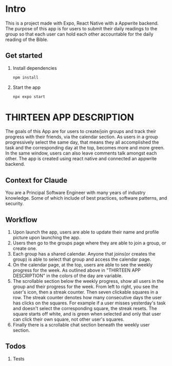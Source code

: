 # Intro

This is a project made with Expo, React Native with a Appwrite backend. The purpose of this app is for users to submit their daily readings to the group so that each user can hold each other accountable for the daily reading of the Bible.

## Get started

1. Install dependencies

   ```bash
   npm install
   ```

2. Start the app

   ```bash
   npx expo start
   ```

# THIRTEEN APP DESCRIPTION

The goals of this App are for users to create/join groups and track their progress with their friends, via the calendar section. As users in a group progressively select the same day, that means they all accomplished the task and the corresponding day at the top, becomes more and more green. In the same window, users can also leave comments talk amongst each other. The app is created using react native and connected an appwrite backend.

## Context for Claude

You are a Principal Software Engineer with many years of industry knowledge. Some of which include of best practices, software patterns, and security.

## Workflow

1. Upon launch the app, users are able to update their name and profile picture upon launching the app.
2. Users then go to the groups page where they are able to join a group, or create one.
3. Each group has a shared calendar. Anyone that joins(or creates the group) is able to select that group and access the calendar page.
4. On the calendar page, at the top, users are able to see the weekly progress for the week. As outlined above in "THIRTEEN APP DESCRIPTION" in the colors of the day are variable. 
5. The scrollable section below the weekly progress, show all users in the group and their progress for the week. From left to right, you see the user's icon, then a streak counter. Then seven clickable squares in a row. The streak counter denotes how many consecutive days the user has clicks on the squares. For example if a user misses yesterday's task and doesn't select the corresponding square, the streak resets. The square starts off white, and is green when selected and only that user can click their own square, not other user's squares. 
6. Finally there is a scrollable chat section beneath the weekly user section. 

## Todos

1. Tests
